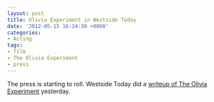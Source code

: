 ```yaml
---
layout: post
title: Olivia Experiment in Westside Today
date: '2012-05-15 16:34:30 +0000'
categories:
- Acting
tags:
- film
- The Olivia Experiment
- press
---
```

The press is starting to roll. Westside Today did a [writeup of The Olivia
Experiment](http://www.westsidetoday.com/n7290/-the-olivia-experiment.html)
yesterday.

